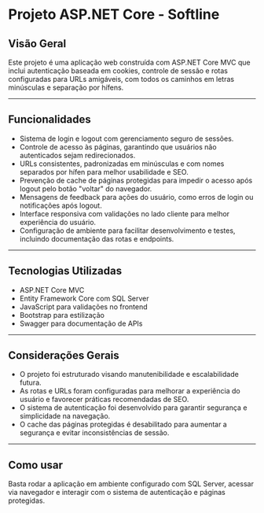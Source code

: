 # Projeto ASP.NET Core - Softline

## Visão Geral

Este projeto é uma aplicação web construída com ASP.NET Core MVC que inclui autenticação baseada em cookies, controle de sessão e rotas configuradas para URLs amigáveis, com todos os caminhos em letras minúsculas e separação por hífens.

---

## Funcionalidades

- Sistema de login e logout com gerenciamento seguro de sessões.
- Controle de acesso às páginas, garantindo que usuários não autenticados sejam redirecionados.
- URLs consistentes, padronizadas em minúsculas e com nomes separados por hífen para melhor usabilidade e SEO.
- Prevenção de cache de páginas protegidas para impedir o acesso após logout pelo botão "voltar" do navegador.
- Mensagens de feedback para ações do usuário, como erros de login ou notificações após logout.
- Interface responsiva com validações no lado cliente para melhor experiência do usuário.
- Configuração de ambiente para facilitar desenvolvimento e testes, incluindo documentação das rotas e endpoints.

---

## Tecnologias Utilizadas

- ASP.NET Core MVC
- Entity Framework Core com SQL Server
- JavaScript para validações no frontend
- Bootstrap para estilização
- Swagger para documentação de APIs

---

## Considerações Gerais

- O projeto foi estruturado visando manutenibilidade e escalabilidade futura.
- As rotas e URLs foram configuradas para melhorar a experiência do usuário e favorecer práticas recomendadas de SEO.
- O sistema de autenticação foi desenvolvido para garantir segurança e simplicidade na navegação.
- O cache das páginas protegidas é desabilitado para aumentar a segurança e evitar inconsistências de sessão.

---

## Como usar

Basta rodar a aplicação em ambiente configurado com SQL Server, acessar via navegador e interagir com o sistema de autenticação e páginas protegidas.

